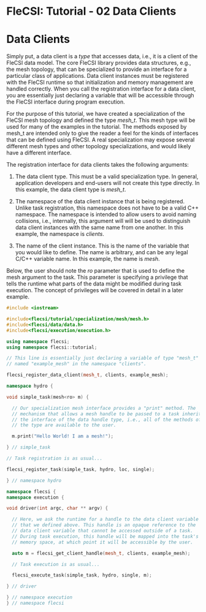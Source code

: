 # FleCSI: Tutorial - 02 Data Clients
<!--
  The above header is required for Doxygen to correctly name the
  auto-generated page. It is ignored in the FleCSI guide documentation.
-->

<!-- CINCHDOC DOCUMENT(user-guide) SECTION(tutorial::data-clients) -->

# Data Clients

Simply put, a data client is a *type* that accesses data, i.e., it is a
client of the FleCSI data model. The core FleCSI library provides data
structures, e.g., the mesh topology, that can be specialized to
provide an interface for a particular class of applications. Data
client instances must be registered with the FleCSI runtime so that
initialization and memory management are handled correctly. When you
call the registration interface for a data client, you are essentially
just declaring a variable that will be accessible through the FleCSI
interface during program execution.

For the purpose of this tutorial, we have created a specialization of
the FleCSI mesh topology and defined the type *mesh_t*. This mesh type
will be used for many of the examples in the tutorial. The methods
exposed by mesh_t are intended only to give the reader a feel for the
kinds of interfaces that can be defined using FleCSI. A real
specialization may expose several different mesh types and other
topology specializations, and would likely have a different interface.

The registration interface for data clients takes the following
arguments:

1. The data client type. This must be a valid specialization type. In
   general, application developers and end-users will not create this
   type directly. In this example, the data client type is *mesh_t*.

2. The namespace of the data client instance that is being
   registered. Unlike task registration, this namespace does not have
   to be a valid C++ namespace. The namespace is intended to allow
   users to avoid naming collisions, i.e., internally, this argument will
   will be used to distinguish data client instances with the same
   name from one another. In this example, the namespace is *clients*.

3. The name of the client instance. This is the name of the variable
   that you would like to define. The name is arbitrary, and can be any
   legal C/C++ variable name. In this example, the name is *mesh*.

Below, the user should note the *ro* parameter that is used to define
the mesh argument to the task. This parameter is specifying a privilege
that tells the runtime what parts of the data might be modified during
task execution. The concept of privileges will be covered in detail in
a later example.

```cpp
#include <iostream>

#include<flecsi/tutorial/specialization/mesh/mesh.h>
#include<flecsi/data/data.h>
#include<flecsi/execution/execution.h>

using namespace flecsi;
using namespace flecsi::tutorial;

// This line is essentially just declaring a variable of type "mesh_t"
// named "example_mesh" in the namespace "clients".

flecsi_register_data_client(mesh_t, clients, example_mesh);

namespace hydro {

void simple_task(mesh<ro> m) {

  // Our specialization mesh interface provides a "print" method. The
  // mechanism that allows a mesh handle to be passed to a task inherits
  // the interface of the data handle type, i.e., all of the methods of
  // the type are available to the user.

  m.print("Hello World! I am a mesh!");

} // simple_task

// Task registration is as usual...

flecsi_register_task(simple_task, hydro, loc, single);

} // namespace hydro

namespace flecsi {
namespace execution {

void driver(int argc, char ** argv) {

  // Here, we ask the runtime for a handle to the data client variable
  // that we defined above. This handle is an opaque reference to the
  // data client variable that cannot be accessed outside of a task.
  // During task execution, this handle will be mapped into the task's
  // memory space, at which point it will be accessible by the user.

  auto m = flecsi_get_client_handle(mesh_t, clients, example_mesh);

  // Task execution is as usual...

  flecsi_execute_task(simple_task, hydro, single, m);

} // driver

} // namespace execution
} // namespace flecsi
```

<!-- vim: set tabstop=2 shiftwidth=2 expandtab fo=cqt tw=72 : -->
